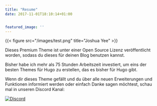 ```yaml
---
title: "Resume"
date: 2017-11-01T18:10:14+01:00


featured_image: ''
---
```


{{< figure src="/images/test.png" title="Joshua Yee" >}}


Dieses Premium Theme ist unter einer Open Source Lizenz veröffentlicht worden, sodass du dieses für deinen Blog benutzen kannst.

Bisher habe ich mehr als 75 Stunden Arbeitszeit investiert, um eins der besten Themes für Hugo zu erstellen, das es bisher für Hugo gibt.

Wenn dir dieses Theme gefällt und du über alle neuen Erweiterungen und Funktionen informiert werden oder einfach Danke sagen möchtest, schau mal in unseren Discord Kanal:

[![Discord](https://img.shields.io/discord/479643633814077465.svg?style=for-the-badge&label=Discord%20Chat&colorB=7289da)](https://discord.gg/vZVHJ4j)
